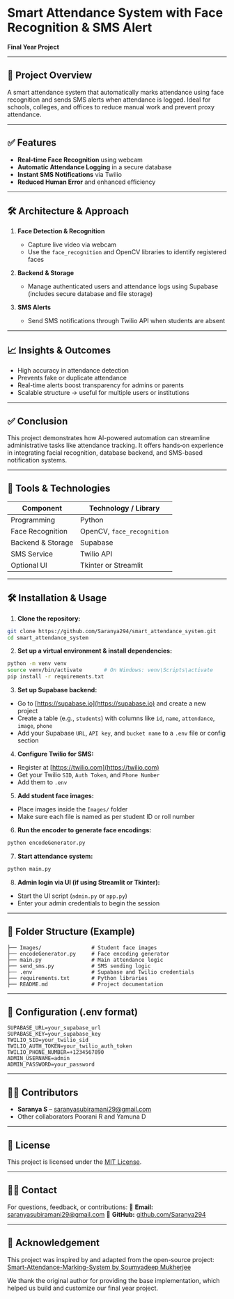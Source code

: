 # Smart Attendance System with Face Recognition & SMS Alert

**Final Year Project**

---

## 🎯 Project Overview

A smart attendance system that automatically marks attendance using face recognition and sends SMS alerts when attendance is logged. Ideal for schools, colleges, and offices to reduce manual work and prevent proxy attendance.

---

## ✅ Features

* **Real-time Face Recognition** using webcam
* **Automatic Attendance Logging** in a secure database
* **Instant SMS Notifications** via Twilio
* **Reduced Human Error** and enhanced efficiency

---

## 🛠️ Architecture & Approach

1. **Face Detection & Recognition**

   * Capture live video via webcam
   * Use the `face_recognition` and OpenCV libraries to identify registered faces

2. **Backend & Storage**

   * Manage authenticated users and attendance logs using Supabase (includes secure database and file storage)

3. **SMS Alerts**

   * Send SMS notifications through Twilio API when students are absent

---

## 📈 Insights & Outcomes

* High accuracy in attendance detection
* Prevents fake or duplicate attendance
* Real-time alerts boost transparency for admins or parents
* Scalable structure → useful for multiple users or institutions

---

## ✅ Conclusion

This project demonstrates how AI-powered automation can streamline administrative tasks like attendance tracking. It offers hands‑on experience in integrating facial recognition, database backend, and SMS-based notification systems.

---

## 🔧 Tools & Technologies

| Component         | Technology / Library       |
| ----------------- | -------------------------- |
| Programming       | Python                     |
| Face Recognition  | OpenCV, `face_recognition` |
| Backend & Storage | Supabase                   |
| SMS Service       | Twilio API                 |
| Optional UI       | Tkinter or Streamlit       |

---

## 🛠️ Installation & Usage

1. **Clone the repository:**

```bash
git clone https://github.com/Saranya294/smart_attendance_system.git
cd smart_attendance_system
```

2. **Set up a virtual environment & install dependencies:**

```bash
python -m venv venv
source venv/bin/activate       # On Windows: venv\Scripts\activate
pip install -r requirements.txt
```

3. **Set up Supabase backend:**

* Go to [https://supabase.io](https://supabase.io) and create a new project
* Create a table (e.g., `students`) with columns like `id`, `name`, `attendance`, `image`, `phone`
* Add your Supabase `URL`, `API key`, and `bucket name` to a `.env` file or config section

4. **Configure Twilio for SMS:**

* Register at [https://twilio.com](https://twilio.com)
* Get your Twilio `SID`, `Auth Token`, and `Phone Number`
* Add them to `.env`

5. **Add student face images:**

* Place images inside the `Images/` folder
* Make sure each file is named as per student ID or roll number

6. **Run the encoder to generate face encodings:**

```bash
python encodeGenerator.py
```

7. **Start attendance system:**

```bash
python main.py
```

8. **Admin login via UI (if using Streamlit or Tkinter):**

* Start the UI script (`admin.py` or `app.py`)
* Enter your admin credentials to begin the session

---

## 📂 Folder Structure (Example)

```
├── Images/                # Student face images
├── encodeGenerator.py     # Face encoding generator
├── main.py                # Main attendance logic
├── send_sms.py            # SMS sending logic
├── .env                   # Supabase and Twilio credentials
├── requirements.txt       # Python libraries
├── README.md              # Project documentation
```

---

## 📌 Configuration (.env format)

```env
SUPABASE_URL=your_supabase_url
SUPABASE_KEY=your_supabase_key
TWILIO_SID=your_twilio_sid
TWILIO_AUTH_TOKEN=your_twilio_auth_token
TWILIO_PHONE_NUMBER=+1234567890
ADMIN_USERNAME=admin
ADMIN_PASSWORD=your_password
```
---

## 👩‍💻 Contributors

* **Saranya S** – [saranyasubiramani29@gmail.com](mailto:saranyasubiramani29@gmail.com)
* Other collaborators Poorani R and Yamuna D

---

## 📄 License

This project is licensed under the [MIT License](LICENSE).

---

## 🙋‍♀️ Contact

For questions, feedback, or contributions:
📧 **Email:** [saranyasubiramani29@gmail.com](mailto:saranyasubiramani29@gmail.com)
🔗 **GitHub:** [github.com/Saranya294](https://github.com/Saranya294)

---
## 🙏 Acknowledgement

This project was inspired by and adapted from the open-source project:  
[Smart-Attendance-Marking-System by Soumyadeep Mukherjee](https://github.com/SoumyadeepMukherjee/Smart-Attendance-Marking-System)  

We thank the original author for providing the base implementation, which helped us build and customize our final year project.

